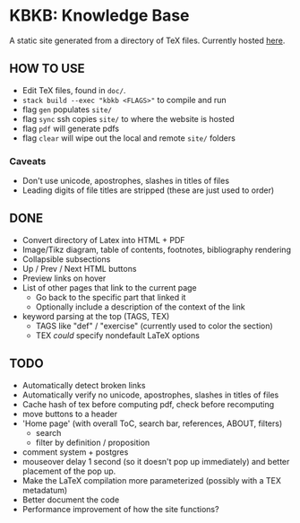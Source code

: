 # KBKB: Knowledge Base

A static site generated from a directory of TeX files. Currently hosted [here](https://web.stanford.edu/~ksb/phil/doc/phil.html).

## HOW TO USE

 - Edit TeX files, found in `doc/`.
 - `stack build --exec "kbkb <FLAGS>"` to compile and run
  - flag `gen` populates `site/`
  - flag `sync` ssh copies `site/` to where the website is hosted
  - flag `pdf` will generate pdfs
  - flag `clear` will wipe out the local and remote `site/` folders

### Caveats
- Don't use unicode, apostrophes, slashes in titles of files
- Leading digits of file titles are stripped (these are just used to order)

## DONE
- Convert directory of Latex into HTML + PDF
- Image/Tikz diagram, table of contents, footnotes, bibliography rendering
- Collapsible subsections
- Up / Prev / Next HTML buttons
- Preview links on hover
- List of other pages that link to the current page
  - Go back to the specific part that linked it
  - Optionally include a description of the context of the link
- keyword parsing at the top (TAGS, TEX)
    - TAGS like "def" / "exercise" (currently used to color the section)
    - TEX *could* specify nondefault LaTeX options

## TODO
- Automatically detect broken links
- Automatically verify no unicode, apostrophes, slashes in titles of files
- Cache hash of tex before computing pdf, check before recomputing
- move buttons to a header
- 'Home page' (with overall ToC, search bar, references, ABOUT, filters)
    - search
    - filter by definition / proposition
- comment system + postgres
- mouseover delay 1 second (so it doesn't pop up immediately) and better placement of the pop up.
- Make the LaTeX compilation more parameterized (possibly with a TEX metadatum)
- Better document the code
- Performance improvement of how the site functions?